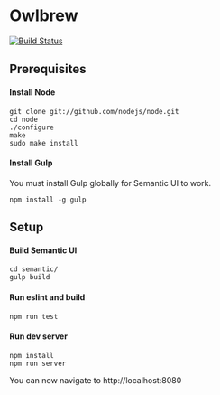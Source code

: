Owlbrew
===========

[![Build Status](https://travis-ci.org/nyholmniklas/owlbrew.github.io.svg?branch=master)](https://travis-ci.org/nyholmniklas/owlbrew.github.io)

Prerequisites
-------

#### Install Node

```
git clone git://github.com/nodejs/node.git
cd node
./configure
make
sudo make install
```

#### Install Gulp

You must install Gulp globally for Semantic UI to work.

```
npm install -g gulp
```

Setup
-------

#### Build Semantic UI

```
cd semantic/
gulp build
```

#### Run eslint and build

```
npm run test
```

#### Run dev server

```
npm install
npm run server
```

You can now navigate to http://localhost:8080